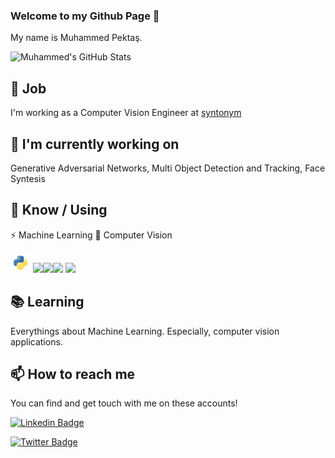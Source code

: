 ### Welcome to my Github Page 👋

My name is Muhammed Pektaş.

![Muhammed's GitHub Stats](https://github-readme-stats.vercel.app/api?username=m-pektas&show_icons=true)

## 💼 Job

I'm working as a Computer Vision Engineer at [syntonym](https://syntonym.com/)


## 🔭 I'm currently working on

Generative Adversarial Networks, Multi Object Detection and Tracking, Face Syntesis

## 🧠 Know / Using

⚡  Machine Learning
🔭 Computer Vision

<img src="https://raw.githubusercontent.com/github/explore/80688e429a7d4ef2fca1e82350fe8e3517d3494d/topics/python/python.png" height="32" /> <img
src="https://raw.githubusercontent.com/pytorch/pytorch/master/docs/source/_static/img/pytorch-logo-dark.png" height="28" /><img src="https://lh3.googleusercontent.com/proxy/bLqhSep1j8V5p_JEQZ_v4h2wSUVDI74Pb2156Wmx2f6Q7c1qMHWIg2Q6PGEwF_LJOegVL2etskzCap1shtUzaa_H-3vyNyw" height="32" /><img src="https://cdn.worldvectorlogo.com/logos/ubuntu-2.svg" height="32" /> <img src="https://i.imgur.com/Rq9TURL.png" height="32" />



## 📚 Learning

Everythings about Machine Learning. Especially,  computer vision applications.

## 📫 How to reach me

You can find and get touch with me on these accounts!

[![Linkedin Badge](https://img.shields.io/badge/mhmdpkts-follow%20on%20linkedin-blue?style=for-the-badge&logo=linkedin)](https://www.linkedin.com/in/mhmdpkts/)

[![Twitter Badge](https://img.shields.io/badge/@mhmdpkts-follow%20on%20twitter-blue?style=for-the-badge&logo=twitter)](https://twitter.com/mhmdpkts)

